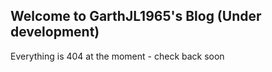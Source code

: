 ## Welcome to GarthJL1965's Blog (Under development)

Everything is 404 at the moment - check back soon

